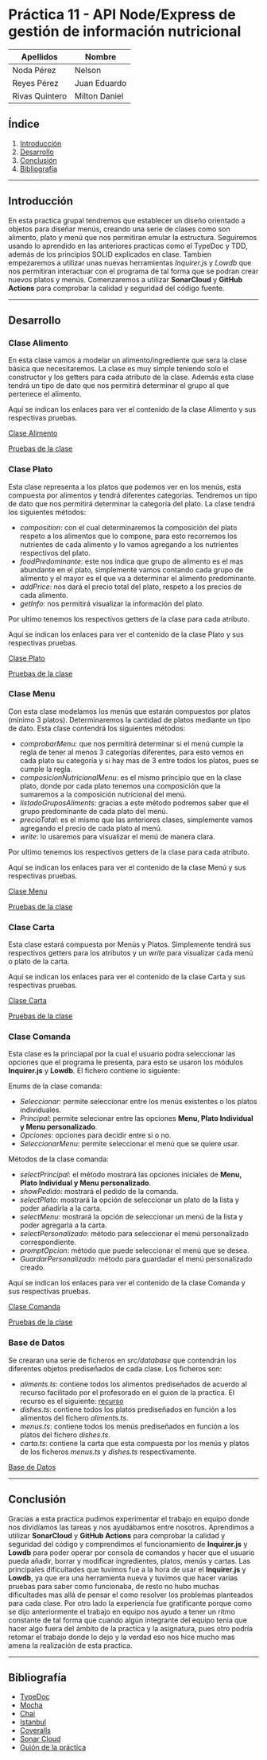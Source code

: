 # Práctica 11 - API Node/Express de gestión de información nutricional

| Apellidos | Nombre |
| ------ | ------ |
| Noda Pérez| Nelson |
| Reyes Pérez| Juan Eduardo |
| Rivas Quintero| Milton Daniel |

## Índice

1. [Introducción](#intro)
2. [Desarrollo](#desarrollo)
3. [Conclusión](#conclu)
4. [Bibliografía](#biblio)

---------------------

## Introducción<a name="intro"></a>

En esta practica grupal tendremos que establecer un diseño orientado a objetos para diseñar menús, creando una serie de clases como son alimento, plato y menú que nos permitiran emular la estructura. Seguiremos usando lo aprendido en las anteriores practicas como el TypeDoc y TDD, además de los principios SOLID explicados en clase. Tambien empezaremos a utilizar unas nuevas herramientas *Inquirer.js* y *Lowdb* que nos permitiran interactuar con el programa de tal forma que se podran crear nuevos platos y menús. Comenzaremos a utilizar **SonarCloud** y **GitHub Actions** para comprobar la calidad y seguridad del código fuente. 

---------------------

## Desarrollo<a name="desarrollo"></a>

### Clase Alimento

En esta clase vamos a modelar un alimento/ingrediente que sera la clase básica que necesitaremos. La clase es muy simple teniendo solo el constructor y los getters para cada atributo de la clase. Además esta clase tendrá un tipo de dato que nos permitirá determinar el grupo al que pertenece el alimento.

Aquí se indican los enlaces para ver el contenido de la clase Alimento y sus respectivas pruebas.

[Clase Alimento](https://github.com/ULL-ESIT-INF-DSI-2021/ull-esit-inf-dsi-20-21-prct07-menu-datamodel-grupo-i/blob/master/src/alimento.ts)

[Pruebas de la clase](https://github.com/ULL-ESIT-INF-DSI-2021/ull-esit-inf-dsi-20-21-prct07-menu-datamodel-grupo-i/blob/master/tests/alimento.spec.ts)

### Clase Plato

Esta clase representa a los platos que podemos ver en los menús, esta compuesta por alimentos y tendrá diferentes categorías. Tendremos un tipo de dato que nos permitirá determinar la categoría del plato. La clase tendrá los siguientes métodos:

- *composition*: con el cual determinaremos la composición del plato respeto a los alimentos que lo compone, para esto recorremos los nutrientes de cada alimento y lo vamos agregando a los nutrientes respectivos del plato.
- *foodPredominante*: este nos indica que grupo de alimento es el mas abundante en el plato, simplemente vamos contando cada grupo de alimento y el mayor es el que va a determinar el alimento predominante.
- *addPrice*: nos dará el precio total del plato, respeto a los precios de cada alimento.
- *getInfo*: nos permitirá visualizar la información del plato.

Por ultimo tenemos los respectivos getters de la clase para cada atributo.

Aquí se indican los enlaces para ver el contenido de la clase Plato y sus respectivas pruebas.

[Clase Plato](https://github.com/ULL-ESIT-INF-DSI-2021/ull-esit-inf-dsi-20-21-prct07-menu-datamodel-grupo-i/blob/master/src/plato.ts)

[Pruebas de la clase](https://github.com/ULL-ESIT-INF-DSI-2021/ull-esit-inf-dsi-20-21-prct07-menu-datamodel-grupo-i/blob/master/tests/plato.spec.ts)

### Clase Menu

Con esta clase modelamos los menús que estarán compuestos por platos (mínimo 3 platos). Determinaremos la cantidad de platos mediante un tipo de dato. Esta clase contendrá los siguientes métodos:

- *comprobarMenu*: que nos permitirá determinar si el menú cumple la regla de tener al menos 3 categorías diferentes, para esto vemos en cada plato su categoría y si hay mas de 3 entre todos los platos, pues se cumple la regla.
- *composicionNutricionalMenu*: es el mismo principio que en la clase plato, donde por cada plato tenemos una composición que la sumaremos a la composición nutricional del menú.
- *listadoGruposAliments*: gracias a este método podremos saber que el grupo predominante de cada plato del menú.
- *precioTotal*: es el mismo que las anteriores clases, simplemente vamos agregando el precio de cada plato al menú.
- *write*: lo usaremos para visualizar el menú de manera clara.

Por ultimo tenemos los respectivos getters de la clase para cada atributo.

Aquí se indican los enlaces para ver el contenido de la clase Menú y sus respectivas pruebas.

[Clase Menu](https://github.com/ULL-ESIT-INF-DSI-2021/ull-esit-inf-dsi-20-21-prct07-menu-datamodel-grupo-i/blob/master/src/menu.ts)

[Pruebas de la clase](https://github.com/ULL-ESIT-INF-DSI-2021/ull-esit-inf-dsi-20-21-prct07-menu-datamodel-grupo-i/blob/master/tests/menu.spec.ts)

### Clase Carta

Esta clase estará compuesta por Menús y Platos. Simplemente tendrá sus respectivos getters para los atributos y un *write* para visualizar cada menú o plato de la carta.

Aquí se indican los enlaces para ver el contenido de la clase Carta y sus respectivas pruebas.

[Clase Carta](https://github.com/ULL-ESIT-INF-DSI-2021/ull-esit-inf-dsi-20-21-prct07-menu-datamodel-grupo-i/blob/master/src/carta.ts)

[Pruebas de la clase](https://github.com/ULL-ESIT-INF-DSI-2021/ull-esit-inf-dsi-20-21-prct07-menu-datamodel-grupo-i/blob/master/tests/carta.spec.ts)

### Clase Comanda

Esta clase es la princiapal por la cual el usuario podra seleccionar las opciones que el programa le presenta, para esto se usaron los módulos **Inquirer.js** y **Lowdb**. El fichero contiene lo siguiente:

Enums de la clase comanda: 
- *Seleccionar*: permite seleccionar entre los menús existentes o los platos individuales.
- *Principal*: permite selecionar entre las opciones **Menu, Plato Individual y Menu personalizado**.
- *Opciones*: opciones para decidir entre si o no.
- *SeleccionarMenu*: permite seleccionar el menú que se quiere usar.

Métodos de la clase comanda:
- *selectPrincipal*: el método mostrará las opciones iniciales de **Menu, Plato Individual y Menu personalizado**.
- *showPedido*: mostrará el pedido de la comanda.
- *selectPlato*: mostrará la opción de seleccionar un plato de la lista y poder añadirla a la carta.
- *selectMenu*: mostrará la opción de seleccionar un menú de la lista y poder agregarla a la carta.
- *selectPersonalizado*: método para seleccionar el menú personalizado correspondiente.
- *promptOpcion*: método que puede seleccionar el menú que se desea. 
- *GuardarPersonalizado*: método para guardadar el menú personalizado creado.

Aquí se indican los enlaces para ver el contenido de la clase Comanda y sus respectivas pruebas.   

[Clase Comanda](https://github.com/ULL-ESIT-INF-DSI-2021/ull-esit-inf-dsi-20-21-prct07-menu-datamodel-grupo-i/blob/master/src/comanda.ts)

[Pruebas de la clase](https://github.com/ULL-ESIT-INF-DSI-2021/ull-esit-inf-dsi-20-21-prct07-menu-datamodel-grupo-i/blob/master/tests/comanda.spec.ts)

### Base de Datos

Se crearan una serie de ficheros en *src/database* que contendrán los diferentes objetos prediseñados de cada clase. Los ficheros son:

- *aliments.ts*: contiene todos los alimentos prediseñados de acuerdo al recurso facilitado por el profesorado en el guion de la practica. El recurso es el siguiente: [recurso](https://drive.google.com/file/d/1B-jULJvgWmphWsZV1e3BG0fGL77jokSZ/view?usp=sharing)
- *dishes.ts*: contiene todos los platos prediseñados en función a los alimentos del fichero *aliments.ts*.
- *menus.ts*: contiene todos los menús prediseñados en función a los platos del fichero *dishes.ts*.
- *carta.ts*: contiene la carta que esta compuesta por los menús y platos de los ficheros *menus.ts* y *dishes.ts* respectivamente.


[Base de Datos](https://github.com/ULL-ESIT-INF-DSI-2021/ull-esit-inf-dsi-20-21-prct07-menu-datamodel-grupo-i/blob/master/src/database)

---------------------

## Conclusión<a name="conclu"></a>

Gracias a esta practica pudimos experimentar el trabajo en equipo donde nos dividíamos las tareas y nos ayudábamos entre nosotros. Aprendimos a utilizar **SonarCloud** y **GitHub Actions** para comprobar la calidad y seguridad del código y comprendimos el funcionamiento de **Inquirer.js** y **Lowdb** para poder operar por consola de comandos y hacer que el usuario pueda añadir, borrar y modificar ingredientes, platos, menús y cartas. Las principales dificultades que tuvimos fue a la hora de usar el **Inquirer.js** y **Lowdb**, ya que era una herramienta nueva y tuvimos que hacer varias pruebas para saber como funcionaba, de resto no hubo muchas dificultades mas allá de pensar el como resolver los problemas planteados para cada clase. Por otro lado la experiencia fue gratificante porque como se dijo anteriormente el trabajo en equipo nos ayudo a tener un ritmo constante de tal forma que cuando algún integrante del equipo tenia que hacer algo fuera del ámbito de la practica y la asignatura, pues otro podría retomar el trabajo donde lo dejo y la verdad eso nos hice mucho mas amena la realización de esta practica.

---------------------

## Bibliografía <a name="biblio"></a>

- [TypeDoc](https://typedoc.org/)
- [Mocha](https://mochajs.org/)
- [Chai](https://www.chaijs.com/)
- [Istanbul](https://istanbul.js.org/)
- [Coveralls](https://coveralls.io/)
- [Sonar Cloud](https://sonarcloud.io/)
- [Guión de la práctica](https://ull-esit-inf-dsi-2021.github.io/prct11-menu-api/)